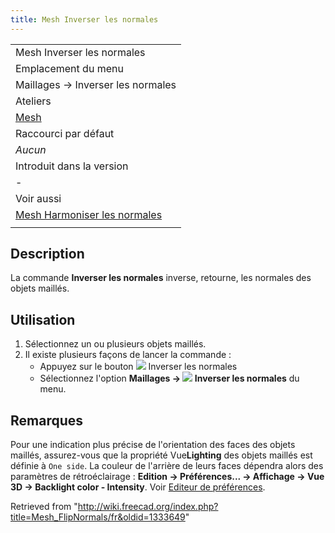 ```yaml
---
title: Mesh Inverser les normales
---
```

|  |
| --- |
| Mesh Inverser les normales‏‎ |
| Emplacement du menu |
| Maillages → Inverser les normales‏‎ |
| Ateliers |
| [Mesh](/Mesh_Workbench/fr "Mesh Workbench/fr") |
| Raccourci par défaut |
| *Aucun* |
| Introduit dans la version |
| - |
| Voir aussi |
| [Mesh Harmoniser les normales](/Mesh_HarmonizeNormals/fr "Mesh HarmonizeNormals/fr") |
|  |

## Description

La commande **Inverser les normales‏‎** inverse, retourne, les normales des objets maillés.

## Utilisation

1. Sélectionnez un ou plusieurs objets maillés.
2. Il existe plusieurs façons de lancer la commande :
   * Appuyez sur le bouton ![](/images/Mesh_FlipNormals.svg) Inverser les normales
   * Sélectionnez l'option **Maillages → ![](/images/Mesh_FlipNormals.svg) Inverser les normales** du menu.

## Remarques

Pour une indication plus précise de l'orientation des faces des objets maillés, assurez-vous que la propriété Vue**Lighting** des objets maillés est définie à `One side`. La couleur de l'arrière de leurs faces dépendra alors des paramètres de rétroéclairage : **Edition → Préférences... → Affichage → Vue 3D → Backlight color - Intensity**. Voir [Editeur de préférences](/Preferences_Editor/fr#Vue_3D "Preferences Editor/fr").

Retrieved from "<http://wiki.freecad.org/index.php?title=Mesh_FlipNormals/fr&oldid=1333649>"